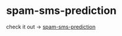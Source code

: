 # spam-sms-prediction
check it out -> <a href="https://spam-sms-prediction.onrender.com" alt="spam-sms-prediction">spam-sms-prediction</a><br/>

